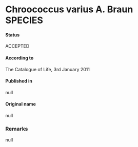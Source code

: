 # Chroococcus varius A. Braun SPECIES

#### Status
ACCEPTED

#### According to
The Catalogue of Life, 3rd January 2011

#### Published in
null

#### Original name
null

### Remarks
null